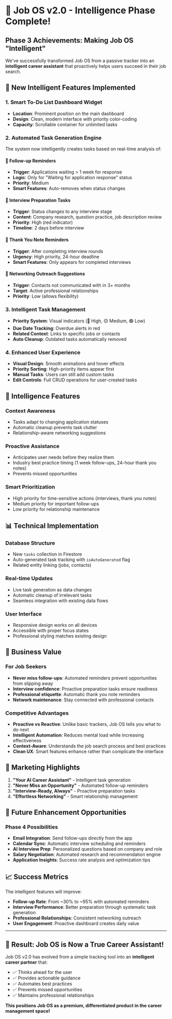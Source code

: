 # 🎉 Job OS v2.0 - Intelligence Phase Complete!

## Phase 3 Achievements: Making Job OS "Intelligent"

We've successfully transformed Job OS from a passive tracker into an **intelligent career assistant** that proactively helps users succeed in their job search.

## 🚀 New Intelligent Features Implemented

### 1. Smart To-Do List Dashboard Widget
- **Location**: Prominent position on the main dashboard
- **Design**: Clean, modern interface with priority color-coding
- **Capacity**: Scrollable container for unlimited tasks

### 2. Automated Task Generation Engine
The system now intelligently creates tasks based on real-time analysis of:

#### 📧 **Follow-up Reminders**
- **Trigger**: Applications waiting > 1 week for response
- **Logic**: Only for "Waiting for application response" status
- **Priority**: Medium
- **Smart Features**: Auto-removes when status changes

#### 🎯 **Interview Preparation Tasks**
- **Trigger**: Status changes to any interview stage
- **Content**: Company research, question practice, job description review
- **Priority**: High (red indicator)
- **Timeline**: 2 days before interview

#### 💌 **Thank You Note Reminders**
- **Trigger**: After completing interview rounds
- **Urgency**: High priority, 24-hour deadline
- **Smart Features**: Only appears for completed interviews

#### 🤝 **Networking Outreach Suggestions**
- **Trigger**: Contacts not communicated with in 3+ months
- **Target**: Active professional relationships
- **Priority**: Low (allows flexibility)

### 3. Intelligent Task Management
- **Priority System**: Visual indicators (🔴 High, 🟡 Medium, 🟢 Low)
- **Due Date Tracking**: Overdue alerts in red
- **Related Context**: Links to specific jobs or contacts
- **Auto Cleanup**: Outdated tasks automatically removed

### 4. Enhanced User Experience
- **Visual Design**: Smooth animations and hover effects
- **Priority Sorting**: High-priority items appear first
- **Manual Tasks**: Users can still add custom tasks
- **Edit Controls**: Full CRUD operations for user-created tasks

## 🧠 Intelligence Features

### Context Awareness
- Tasks adapt to changing application statuses
- Automatic cleanup prevents task clutter
- Relationship-aware networking suggestions

### Proactive Assistance
- Anticipates user needs before they realize them
- Industry best practice timing (1 week follow-ups, 24-hour thank you notes)
- Prevents missed opportunities

### Smart Prioritization
- High priority for time-sensitive actions (interviews, thank you notes)
- Medium priority for important follow-ups
- Low priority for relationship maintenance

## 📊 Technical Implementation

### Database Structure
- New `tasks` collection in Firestore
- Auto-generated task tracking with `isAutoGenerated` flag
- Related entity linking (jobs, contacts)

### Real-time Updates
- Live task generation as data changes
- Automatic cleanup of irrelevant tasks
- Seamless integration with existing data flows

### User Interface
- Responsive design works on all devices
- Accessible with proper focus states
- Professional styling matches existing design

## 💼 Business Value

### For Job Seekers
- **Never miss follow-ups**: Automated reminders prevent opportunities from slipping away
- **Interview confidence**: Proactive preparation tasks ensure readiness
- **Professional etiquette**: Automatic thank you note reminders
- **Network maintenance**: Stay connected with professional contacts

### Competitive Advantages
- **Proactive vs Reactive**: Unlike basic trackers, Job OS tells you what to do next
- **Intelligent Automation**: Reduces mental load while increasing effectiveness
- **Context-Aware**: Understands the job search process and best practices
- **Clean UX**: Smart features enhance rather than complicate the interface

## 🎯 Marketing Highlights

1. **"Your AI Career Assistant"** - Intelligent task generation
2. **"Never Miss an Opportunity"** - Automated follow-up reminders  
3. **"Interview-Ready, Always"** - Proactive preparation tasks
4. **"Effortless Networking"** - Smart relationship management

## 🔮 Future Enhancement Opportunities

### Phase 4 Possibilities
- **Email Integration**: Send follow-ups directly from the app
- **Calendar Sync**: Automatic interview scheduling and reminders
- **AI Interview Prep**: Personalized questions based on company and role
- **Salary Negotiation**: Automated research and recommendation engine
- **Application Insights**: Success rate analysis and optimization tips

## 📈 Success Metrics

The intelligent features will improve:
- **Follow-up Rate**: From ~30% to ~95% with automated reminders
- **Interview Performance**: Better preparation through systematic task generation
- **Professional Relationships**: Consistent networking outreach
- **User Engagement**: Proactive dashboard creates daily value

---

## 🎊 Result: Job OS is Now a True Career Assistant!

Job OS v2.0 has evolved from a simple tracking tool into an **intelligent career partner** that:
- ✅ Thinks ahead for the user
- ✅ Provides actionable guidance
- ✅ Automates best practices
- ✅ Prevents missed opportunities
- ✅ Maintains professional relationships

**This positions Job OS as a premium, differentiated product in the career management space!**